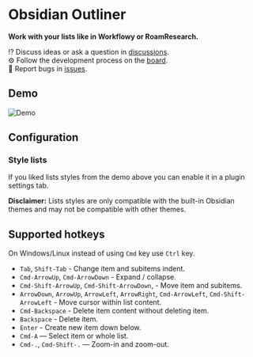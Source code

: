 # Obsidian Outliner

**Work with your lists like in Workflowy or RoamResearch.**

⁉️ Discuss ideas or ask a question in [discussions](https://github.com/vslinko/obsidian-outliner/discussions).<br>
⚙️ Follow the development process on the [board](https://github.com/vslinko/obsidian-outliner/projects/1).<br>
🐛 Report bugs in [issues](https://github.com/vslinko/obsidian-outliner/issues).

## Demo

![Demo](https://raw.githubusercontent.com/vslinko/obsidian-outliner/main/demo.gif)

## Configuration

### Style lists

If you liked lists styles from the demo above you can enable it in a plugin settings tab.

**Disclaimer:** Lists styles are only compatible with the built-in Obsidian themes and may not be compatible with other themes.

## Supported hotkeys

On Windows/Linux instead of using `Cmd` key use `Ctrl` key.

- `Tab`, `Shift-Tab` - Change item and subitems indent.
- `Cmd-ArrowUp`, `Cmd-ArrowDown` - Expand / collapse.
- `Cmd-Shift-ArrowUp`, `Cmd-Shift-ArrowDown`, - Move item and subitems.
- `ArrowDown`, `ArrowUp`, `ArrowLeft`, `ArrowRight`, `Cmd-ArrowLeft`, `Cmd-Shift-ArrowLeft` - Move cursor within list content.
- `Cmd-Backspace` - Delete item content without deleting item.
- `Backspace` - Delete item.
- `Enter` - Create new item down below.
- `Cmd-A` — Select item or whole list.
- `Cmd-.`, `Cmd-Shift-.` — Zoom-in and zoom-out.
